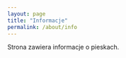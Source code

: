 ```yaml
---
layout: page
title: "Informacje"
permalink: /about/info
---
```


Strona zawiera informacje o pieskach.
